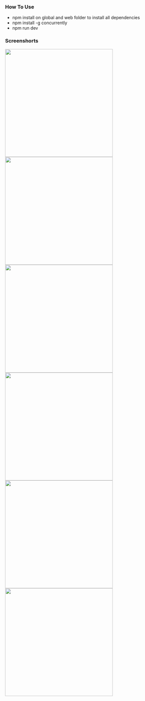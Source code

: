 ### How To Use

- npm install on global and web folder to install all dependencies
- npm install -g concurrently
- npm run dev

### Screenshorts

<img width="350px" src="https://github.com/OutliersTM/ShopKart/blob/master/Screenshots/home-page.png"/>
<img width="350px" src="https://github.com/OutliersTM/ShopKart/blob/master/Screenshots/products-page.png"/>
<img width="350px" src="https://github.com/OutliersTM/ShopKart/blob/master/Screenshots/registration-page.png"/>
<img width="350px" src="https://github.com/OutliersTM/ShopKart/blob/master/Screenshots/login-page.png"/>
<img width="350px" src="https://github.com/OutliersTM/ShopKart/blob/master/Screenshots/orders-page.png"/>
<img width="350px" src="https://github.com/OutliersTM/ShopKart/blob/master/Screenshots/cart_check_out-page.png"/>
